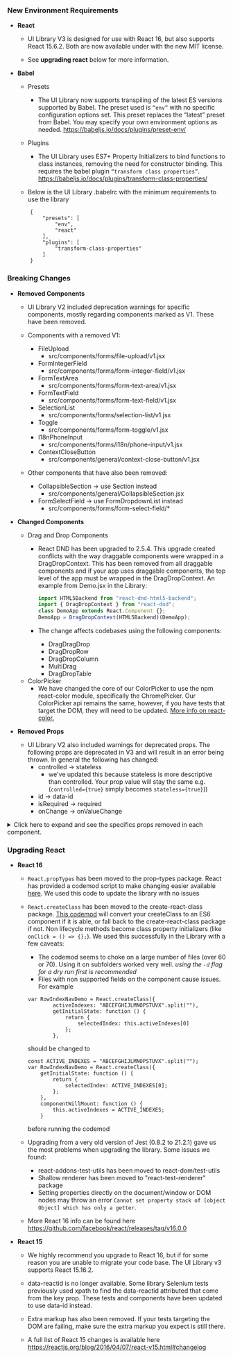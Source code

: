 ### New Environment Requirements

- **React**
    - UI Library V3 is designed for use with React 16, but also supports React 15.6.2.  Both are now available under with the new MIT license.

    - See **upgrading react** below for more information.

- **Babel**
    - Presets
        - The UI Library now supports transpiling of the latest ES versions supported by Babel.  The preset used is `“env”` with no specific configuration options set. This preset replaces the “latest” preset from Babel. You may specify your own environment options as needed. https://babeljs.io/docs/plugins/preset-env/

    - Plugins
        - The UI Library uses ES7+ Property Initializers to bind functions to class instances, removing the need for constructor binding. This requires the babel plugin `“transform class properties”`.
    https://babeljs.io/docs/plugins/transform-class-properties/

    - Below is the UI Library .babelrc with the minimum requirements to use the library
    ```
        {
        	"presets": [
                "env",
                "react"
            ],
            "plugins": [
                "transform-class-properties"
            ]
        }
    ```

### Breaking Changes
- **Removed Components**
    - UI Library V2 included deprecation warnings for specific components, mostly regarding components marked as V1. These have been removed.

    - Components with a removed V1:
        - FileUpload
            - src/components/forms/file-upload/v1.jsx
        - FormIntegerField
            - src/components/forms/form-integer-field/v1.jsx
        - FormTextArea
            - src/components/forms/form-text-area/v1.jsx
        - FormTextField
            - src/components/forms/form-text-field/v1.jsx
        - SelectionList
            - src/components/forms/selection-list/v1.jsx
        - Toggle
            - src/components/forms/form-toggle/v1.jsx
        - I18nPhoneInput
            - src/components/forms/i18n/phone-input/v1.jsx
        - ContextCloseButton
            - src/components/general/context-close-button/v1.jsx

    - Other components that have also been removed:
        - CollapsibleSection → use Section instead
            - src/components/general/CollapsibleSection.jsx
        - FormSelectField → use FormDropdownList instead
            - src/components/forms/form-select-field/*


- **Changed Components**
    - Drag and Drop Components
        - React DND has been upgraded to 2.5.4. This upgrade created conflicts with the way draggable components were wrapped in a DragDropContext. This has been removed from all draggable components and if your app uses draggable components, the top level of the app must be wrapped in the DragDropContext. An example from Demo.jsx in the Library:

            ```javascript
            import HTML5Backend from "react-dnd-html5-backend";
            import { DragDropContext } from "react-dnd";
            class DemoApp extends React.Component {};
            DemoApp = DragDropContext(HTML5Backend)(DemoApp);
            ```

        - The change affects codebases using the following components:
            - DragDragDrop
            - DragDropRow
            - DragDropColumn
            - MultiDrag
            - DragDropTable
    - ColorPicker
        - We have changed the core of our ColorPicker to use the npm react-color module, specifically the ChromePicker. Our ColorPicker api remains the same, however, if you have tests that target the DOM, they will need to be updated. [More info on react-color.](https://casesandberg.github.io/react-color/)


- **Removed Props**
    - UI Library V2 also included warnings for deprecated props. The following props are deprecated in V3 and will result in an error being thrown. In general the following has changed:
        - controlled → stateless
            - we've updated this because stateless is more descriptive than controlled. Your prop value will stay the same e.g. (`controlled={true}` simply becomes `stateless={true}`))
        - id → data-id
        - isRequired → required
        - onChange → onValueChange

<details>
    <summary><a>Click here to expand and see the specifics props removed in each component.</a></summary>
    ```
        - src/components/calendars/
            - Calendar.jsx
                - id → data-id
                - isRequired → required
                - onChange → onValueChange
        - src/components/forms/
            - file-upload/v2.jsx
                - controlled → stateless
                - title → labelText
            - form-integer-field/v2.jsx
                - controlled → stateless
            - form-text-area/v2.jsx
                - controlled → stateless
            - form-text-field/v2.jsx
                - controlled → stateless
            - form-toggle/v2.jsx
                - controlled → stateless
                - id → data-id
            - i18n/
                - I18nCountrySelector.jsx
                    - controlled → stateless
                    - onCountrySearch → onSearch
                - phone-input/v2.jsx
                    - controlled → stateless
                    - onCountrySearch → onSearch
            - selection-list/v2.jsx
                - controlled → stateless
            - DropDownButton.jsx
                - id → data-id
                - controlled → stateless
                - onSelect → onValueChange
            - FormCheckbox.jsx
                - id → data-id
            - FormCheckboxList.jsx
                - id → data-id
                - controlled → stateless
                - labelSelectAll → onGetSelectAllLabel
                - labelDeselectAll → onGetDeselectAllLabel
                - onSelectionChange → onValueChange
            - FormLabel.jsx
                - id → data-id
            - FormRadioGroup.jsx
                - id → data-id
                - onChange → onValueChange
            - FormTimeZone.jsx
                - controlled → stateless
            - Multivalues.jsx
                - id → data-id
                - isRequired → required
                - onChange → onValueChange
            - RockerButton.jsx
                - id → data-id
                - controlled → stateless
                - onChange → onValueChange
        - src/components/general/
            - ColorPicker.jsx
                - id → data-id
                - controlled → stateless
                - onChange → onValueChange
            - ColumnLayout.jsx
                - id → data-id
            - ConditionalFieldset.jsx
                - controlled → stateless
            - EllipsisLoader.jsx
                - id → data-id
            - EllipsisLoaderButton.jsx
                - id → data-id
                - onButtonClick → onClick
            - InlineMessage.jsx
                - callback → onClick
            - Messages.jsx
                - id → data-id
                - removeMessage → onRemoveMessage
                - i18n → onI18n
            - Modal.jsx
                - id → data-id
                - controlled → stateless
                - activatorContainerStyle → activatorContainerClassName
                - linkContent → activatorContent
                - linkStyle → activatorContentClassName
                - value → activatorButtonLabel
                - buttonStyle → activatorButtonClassName
                - containerStyle → className
            - Section.jsx
                - id → data-id
                - controlled → stateless
            - SelectText.jsx
                - dataId → data-id
            - Spinner.jsx
                - id → data-id
            - TabbedSections.jsx
                - id → data-id
                - onSectionChange → onValueChange
            - TimePicker.jsx
                - id → data-id
        - src/components/grid/
            - cells/
                - ButtonCell.jsx
                    - onCallBack → onGridCellAction
                - CheckboxCell.jsx
                    - onCallBack → onGridCellAction
                - TextFieldCell.jsx
                    - onCallBack → onGridCellAction
            - Grid.jsx
                - controlled → stateless
        - src/components/list/
            - InfiniteScroll.jsx
                - loadPrev → onLoadPrev
                - loadNext → onLoadNext
                - headingGenerator → onGenerateHeading
            - Pagination.jsx
                - id → data-id
                - controlled → stateless
                - onChange → onValueChange
        - src/components/panels/
            - header-bar/HeaderBar.jsx
                - label → siteTitle
            - left-nav/LeftNavBar.jsx
                - onSectionClick → onSectionValueChange
                - onItemClick → onItemValueChange
            - multi-drag/MultiDrag.jsx
                - controlled → stateless
        - src/components/rows/
            - expandable-row/ExpandableRow.jsx
                - controlled → stateless
                - defaultToExpanded → expanded
        - src/components/tooltips/
            - DetailsTooltip.jsx
                - id → data-id
                - controlled → stateless
                - contentClassNames → contentClassName
                - titleClassNames → titleClassName
                - labelStyle → labelClassName
                - positionStyle → positionClassName
            - HelpHint.jsx
                - id → data-id
        - src/components/wizard/
            - Choose.jsx
                - id → data-id
                - onChange → onValueChange
            - Progress.jsx
                - id → data-id
            - Step.jsx
                - id → data-id
                - nextButtonStyle → nextButtonClassName
                - doneButtonStyle → doneButtonClassName
            - Wizard.jsx
                - id → data-id
                - onChange → onValueChange
```
</details>

### Upgrading React
- **React 16**
    - `React.propTypes` has been moved to the prop-types package. React has provided a codemod script to make changing easier available [here](https://github.com/reactjs/react-codemod#react-proptypes-to-prop-types). We used this code to update the library with no issues
    - `React.createClass` has been moved to the create-react-class package. [This codemod](https://github.com/reactjs/react-codemod#explanation-of-the-new-es2015-class-transform-with-property-initializers) will convert your createClass to an ES6 component if it is able, or fall back to the create-react-class package if not. Non lifecycle methods become class property initializers (like `onClick = () => {};`). We used this successfully in the Library with a few caveats:
        - The codemod seems to choke on a large number of files (over 60 or 70). Using it on subfolders worked very well. *using the `-d` flag for a dry run first is recommended*
        - Files with non supported fields on the component cause issues. For example

        ```
        var RowIndexNavDemo = React.createClass({
                activeIndexes: "ABCEFGHIJLMNOPSTUVX".split(""),
                getInitialState: function () {
                    return {
                        selectedIndex: this.activeIndexes[0]
                    };
                },
        ```
        should be changed to
        ```
        const ACTIVE_INDEXES = "ABCEFGHIJLMNOPSTUVX".split("");
        var RowIndexNavDemo = React.createClass({
            getInitialState: function () {
                return {
                    selectedIndex: ACTIVE_INDEXES[0];
                };
            },
            componentWillMount: function () {
                this.activeIndexes = ACTIVE_INDEXES;
            }
        ```
        before running the codemod
    - Upgrading from a very old version of Jest (0.8.2 to 21.2.1) gave us the most problems when upgrading the library. Some issues we found:
        - react-addons-test-utils has been moved to react-dom/test-utils
        - Shallow renderer has been moved to "react-test-renderer" package
        - Setting properties directly on the document/window or DOM nodes may throw an error `Cannot set property stack of [object Object] which has only a getter`.

    - More React 16 info can be found here https://github.com/facebook/react/releases/tag/v16.0.0

- **React 15**
    - We highly recommend you upgrade to React 16, but if for some reason you are unable to migrate your code base. The UI Library v3 supports React 15.16.2.

    - data-reactid is no longer available. Some library Selenium tests previously used xpath to find the data-reactid  attributed that come from the key prop. These tests and components have been updated to use data-id instead.

    - Extra <span> markup has also been removed. If your tests targeting the DOM are failing, make sure the extra markup you expect is still there.

    - A full list of React 15 changes is available here
    https://reactjs.org/blog/2016/04/07/react-v15.html#changelog
